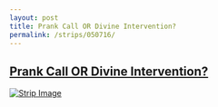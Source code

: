 ```yaml
---
layout: post
title: Prank Call OR Divine Intervention?
permalink: /strips/050716/
---
```


## [Prank Call OR Divine Intervention?](/strips/050716/)

<a href='../images/ph050716.gif'><img src='../images/ph050716.gif' alt='Strip Image' /></a>


<!-- include copyright-strip.html -->